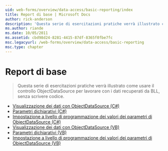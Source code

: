 ```yaml
---
uid: web-forms/overview/data-access/basic-reporting/index
title: Report di base | Microsoft Docs
author: rick-anderson
description: 'Questa serie di esercitazioni pratiche verrà illustrato come usare il controllo ObjectDataSource per lavorare con i dati recuperati da BLL, senza scrivere codice.'
ms.author: riande
ms.date: 10/05/2011
ms.assetid: cbd98d24-8281-4415-87df-8365f0fbe7fc
msc.legacyurl: /web-forms/overview/data-access/basic-reporting
msc.type: chapter
---
```

<a name="basic-reporting"></a>Report di base
====================
> Questa serie di esercitazioni pratiche verrà illustrato come usare il controllo ObjectDataSource per lavorare con i dati recuperati da BLL, senza scrivere codice.


- [Visualizzazione dei dati con ObjectDataSource (C#)](displaying-data-with-the-objectdatasource-cs.md)
- [Parametri dichiarativi (C#)](declarative-parameters-cs.md)
- [Impostazione a livello di programmazione dei valori dei parametri di ObjectDataSource (C#)](programmatically-setting-the-objectdatasource-s-parameter-values-cs.md)
- [Visualizzazione dei dati con ObjectDataSource (VB)](displaying-data-with-the-objectdatasource-vb.md)
- [Parametri dichiarativi (VB)](declarative-parameters-vb.md)
- [Impostazione a livello di programmazione dei valori dei parametri di ObjectDataSource (VB)](programmatically-setting-the-objectdatasource-s-parameter-values-vb.md)
